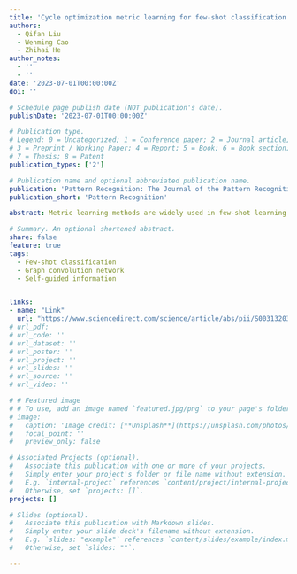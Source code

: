 ```yaml
---
title: 'Cycle optimization metric learning for few-shot classification'
authors:
  - Qifan Liu
  - Wenming Cao
  - Zhihai He
author_notes:
  - ''
  - ''
date: '2023-07-01T00:00:00Z'
doi: ''

# Schedule page publish date (NOT publication's date).
publishDate: '2023-07-01T00:00:00Z'

# Publication type.
# Legend: 0 = Uncategorized; 1 = Conference paper; 2 = Journal article;
# 3 = Preprint / Working Paper; 4 = Report; 5 = Book; 6 = Book section;
# 7 = Thesis; 8 = Patent
publication_types: ['2']

# Publication name and optional abbreviated publication name.
publication: 'Pattern Recognition: The Journal of the Pattern Recognition Society'
publication_short: 'Pattern Recognition'

abstract: Metric learning methods are widely used in few-shot learning due to their simplicity and effectiveness. Most existing methods directly predict query labels by comparing the similarity between support and query samples. In this paper, we design a cycle optimization metric network for few-shot classification task that optimizes model performance based on loop-prediction of the labels of query samples and support samples. Specifically, we construct a forward network and reverse network based on a geometric algebra Graph Neural Network (GA-GNN). These two networks form the loop prediction from support samples to query samples and then back to support samples, guided by a cycle-consistency loss. We also introduce an optimization module that is able to correct the predicted results of query samples to further improve the network performance. Our extensive experimental results demonstrate that the proposed cycle optimization metric network outperforms existing state-of-the-art few-shot learning methods on classification tasks.

# Summary. An optional shortened abstract.
share: false
feature: true
tags:
  - Few-shot classification
  - Graph convolution network
  - Self-guided information


links: 
- name: "Link"
  url: "https://www.sciencedirect.com/science/article/abs/pii/S0031320323001681"
# url_pdf: 
# url_code: ''
# url_dataset: ''
# url_poster: ''
# url_project: ''
# url_slides: ''
# url_source: ''
# url_video: ''

# # Featured image
# # To use, add an image named `featured.jpg/png` to your page's folder.
# image:
#   caption: 'Image credit: [**Unsplash**](https://unsplash.com/photos/jdD8gXaTZsc)'
#   focal_point: ''
#   preview_only: false

# Associated Projects (optional).
#   Associate this publication with one or more of your projects.
#   Simply enter your project's folder or file name without extension.
#   E.g. `internal-project` references `content/project/internal-project/index.md`.
#   Otherwise, set `projects: []`.
projects: []

# Slides (optional).
#   Associate this publication with Markdown slides.
#   Simply enter your slide deck's filename without extension.
#   E.g. `slides: "example"` references `content/slides/example/index.md`.
#   Otherwise, set `slides: ""`.

---
```


